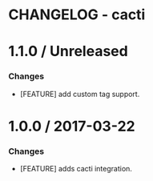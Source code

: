 # CHANGELOG - cacti

1.1.0 / Unreleased
==================

### Changes

* [FEATURE] add custom tag support.

1.0.0 / 2017-03-22
==================

### Changes

* [FEATURE] adds cacti integration.
